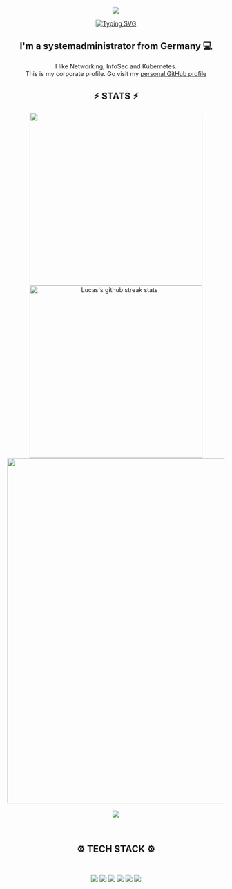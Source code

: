 <p align="center">
<img src="https://capsule-render.vercel.app/api?type=waving&color=timeGradient&height=300&&section=header&text=HI%20THERE!&fontSize=90&fontAlign=50&fontAlignY=35&desc=I%20am%20Lucas!&descAlign=50&descSize=30&animation=twinkling">
</p>

<p align="center"> <a href="https://git.io/typing-svg"><img src="https://readme-typing-svg.demolab.com?font=Orbitron&duration=4000&pause=1500&center=true&width=435&lines=Welcome+to+my+GitHub+Profile+Page!" alt="Typing SVG" /></a>
</p>

<h2 align="center">
I'm a systemadministrator from Germany 💻
</h2>

<p align=center> 
I like Networking, InfoSec and Kubernetes. <br>
This is my corporate profile. Go visit my <a href=https://github.com/LucEast> personal GitHub profile </a>
</p>

<h2 align="center">⚡ STATS ⚡</h2>

<p align="center">
<img align="center" width="400" src="https://github-readme-stats.vercel.app/api?username=lostmann-owl-it&show_icons=true&theme=github_dark&&hide_border=true"> 
<img align="center" width="400" src="https://github-readme-streak-stats.herokuapp.com/?user=lostmann-owl-it&theme=github-dark&hide_border=true&date_format=M%20j%5B%2C%20Y%5D" alt="Lucas's github streak stats"> 
<img align="center" width="800" src="https://github-profile-summary-cards.vercel.app/api/cards/profile-details?username=lostmann-owl-it&theme=github_dark&show_icons=true&bg_color=0111111"> <br>
<br> <img align="center" src="https://github-profile-trophy.vercel.app/?username=lostmann-owl-it&theme=onedark&no-frame=False&row=1&&margin-w=20&no-bg=true">
</p>

<br> <h2 align="center">⚙️ TECH STACK ⚙️ </h2>
<br> <p align="center"> 
![](https://img.shields.io/badge/Kubernetes-3069DE?style=for-the-badge&logo=kubernetes&logoColor=white)
![](https://img.shields.io/badge/Ansible-000000?style=for-the-badge&logo=ansible&logoColor=white)
![](https://img.shields.io/badge/Terraform-7B42BC?style=for-the-badge&logo=terraform&logoColor=white)
![](https://img.shields.io/badge/Helm-0F1689?style=for-the-badge&logo=Helm&labelColor=0F1689)
![](https://img.shields.io/badge/Rancher-0075A8?style=for-the-badge&logo=rancher&logoColor=white)
![](https://img.shields.io/badge/Python-FFD43B?style=for-the-badge&logo=python&logoColor=blue)
</p>
